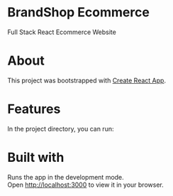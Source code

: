 # BrandShop Ecommerce
Full Stack React Ecommerce Website

# About

This project was bootstrapped with [Create React App](https://github.com/facebook/create-react-app).

# Features

In the project directory, you can run:

# Built with

Runs the app in the development mode.\
Open [http://localhost:3000](http://localhost:3000) to view it in your browser.

